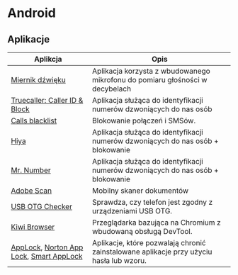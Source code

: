 # Android 

## Aplikacje

| Aplikcja | Opis |
| - | - |
| [Miernik dźwięku](https://play.google.com/store/apps/details?id=com.splendapps.decibel&hl=pl&gl=US) |  Aplikacja korzysta z wbudowanego mikrofonu do pomiaru głośności w decybelach |
| [Truecaller: Caller ID & Block](https://play.google.com/store/apps/details?id=com.truecaller&hl=pl&gl=US) |  Aplikacja służąca do identyfikacji numerów dzwoniących do nas osób |
| [Calls blacklist](https://play.google.com/store/apps/details?id=com.vladlee.easyblacklist&hl=pl&gl=US) |  Blokowanie połączeń i SMSów. |
| [Hiya](https://play.google.com/store/apps/details?id=com.webascender.callerid&hl=pl&gl=US) | Aplikacja służąca do identyfikacji numerów dzwoniących do nas osób + blokowanie |
| [Mr. Number](https://play.google.com/store/apps/details?id=com.mrnumber.blocker&hl=pl&gl=US) | Aplikacja służąca do identyfikacji numerów dzwoniących do nas osób + blokowanie |
| [Adobe Scan](https://play.google.com/store/apps/details?id=com.adobe.scan.android&hl=pl&gl=US) | Mobilny skaner dokumentów |
| [USB OTG Checker](https://play.google.com/store/apps/details?id=com.faitaujapon.otg&hl=pl&gl=US) |  Sprawdza, czy telefon jest zgodny z urządzeniami USB OTG. |
| [Kiwi Browser](https://play.google.com/store/apps/details?id=com.kiwibrowser.browser&hl=pl&gl=US) |  Przeglądarka bazująca na Chromium z wbudowaną obsługą DevTool. |
| [AppLock](https://play.google.com/store/apps/details?id=com.domobile.applockwatcher&hl=en_US&pli=1), [Norton App Lock](https://play.google.com/store/apps/details?id=com.symantec.applock&hl=pl&gl=US), [Smart AppLock](https://play.google.com/store/apps/details?id=com.sp.protector.free&hl=pl) | Aplikacje, które pozwalają chronić zainstalowane aplikacje przy użyciu hasła lub wzoru. |
